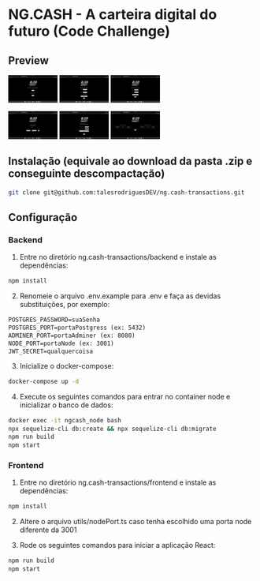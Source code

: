 # NG.CASH - A carteira digital do futuro (Code Challenge)

## Preview

<img src="./home.png" width=100 /> <img src="./signIn.png" width=100 /> <img src="./logIn.png" width=100 />

<img src="./user.png" width=100 /> <img src="./transaction.png" width=100 /> <img src="./transactions.png" width=100 />

## Instalação (equivale ao download da pasta .zip e conseguinte descompactação)

```bash
git clone git@github.com:talesrodriguesDEV/ng.cash-transactions.git
```
## Configuração

### Backend

1. Entre no diretório ng.cash-transactions/backend e instale as dependências:

```bash
npm install
```

2. Renomeie o arquivo .env.example para .env e faça as devidas substituições, por exemplo:

```.env
POSTGRES_PASSWORD=suaSenha
POSTGRES_PORT=portaPostgress (ex: 5432)
ADMINER_PORT=portaAdminer (ex: 8080)
NODE_PORT=portaNode (ex: 3001)
JWT_SECRET=qualquercoisa
```

3. Inicialize o docker-compose:

```bash
docker-compose up -d
```

4. Execute os seguintes comandos para entrar no container node e inicializar o banco de dados:

```bash
docker exec -it ngcash_node bash
npx sequelize-cli db:create && npx sequelize-cli db:migrate
npm run build
npm start
```

### Frontend

1. Entre no diretório ng.cash-transactions/frontend e instale as dependências:

```bash
npm install
```

2. Altere o arquivo utils/nodePort.ts caso tenha escolhido uma porta node diferente da 3001

3. Rode os seguintes comandos para iniciar a aplicação React:

```bash
npm run build
npm start
```
